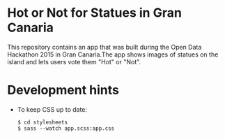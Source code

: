 Hot or Not for Statues in Gran Canaria
======================================

This repository contains an app that was built during the Open Data Hackathon 2015 in Gran Canaria.The app shows images of statues on the island and lets users vote them "Hot" or "Not".


Development hints
=================

  * To keep CSS up to date:

        $ cd stylesheets
        $ sass --watch app.scss:app.css
